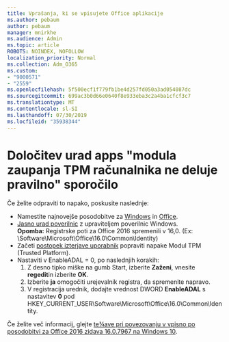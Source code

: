 ```yaml
---
title: Vprašanja, ki se vpisujete Office aplikacije
ms.author: pebaum
author: pebaum
manager: mnirkhe
ms.audience: Admin
ms.topic: article
ROBOTS: NOINDEX, NOFOLLOW
localization_priority: Normal
ms.collection: Adm_O365
ms.custom:
- "9000571"
- "2559"
ms.openlocfilehash: 5f500ecf1f779fb1be4d257fd050a3ad054087dc
ms.sourcegitcommit: 699ac3b0d66e0640f8e933eba3c2a4ba1cfcf3c7
ms.translationtype: MT
ms.contentlocale: sl-SI
ms.lasthandoff: 07/30/2019
ms.locfileid: "35938344"
---
```

# <a name="fixing-the-office-apps-your-computers-trusted-platform-module-is-not-functioning-properly-message"></a>Določitev urad apps "modula zaupanja TPM računalnika ne deluje pravilno" sporočilo

Če želite odpraviti to napako, poskusite naslednje:

- Namestite najnovejše posodobitve za [Windows](https://support.microsoft.com/help/4027667/windows-10-update) in [Office](https://support.office.com/article/update-office-and-your-computer-with-microsoft-update-2ab296f3-7f03-43a2-8e50-46de917611c5).
- [Jasno urad poverilnic](https://docs.microsoft.com/eoffice/troubleshoot/error-messages/another-account-already-signed-in#step-3-clear-cached-credentials-on-the-computer) z upraviteljem poverilnic Windows.<br/>
    **Opomba:** Registrske poti za Office 2016 spremenili v 16,0. (Ex: \Software\Microsoft\Office\16.0\Common\Identity\)
- Začeti [postopek izterjave uporabnik](https://docs.microsoft.com/office365/troubleshoot/administration/connection-issue-when-sign-in-office-2016#symptom-2) popraviti napake Modul TPM (Trusted Platform).
- Nastaviti v EnableADAL = 0, po naslednjih korakih:  
    1. Z desno tipko miške na gumb Start, izberite **Zaženi**, vnesite **regedit**in izberite **OK**.
    2. Izberite **ja** omogočiti urejevalnik registra, da spremenite napravo.
    3. V registracija urednik, dodajte vrednost DWORD **EnableADAL** s nastavitev **0** pod HKEY_CURRENT_USER\Software\Microsoft\Office\16.0\Common\Identity.

Če želite več informacij, glejte [te¾ave pri povezovanju v vpisno po posodobitvi za Office 2016 zidava 16.0.7967 na Windows 10](https://docs.microsoft.com/office365/troubleshoot/administration/connection-issue-when-sign-in-office-2016).